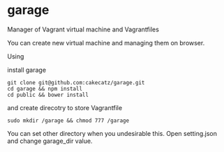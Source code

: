 # garage
Manager of Vagrant virtual machine and Vagrantfiles

You can create new virtual machine and managing them on browser.

Using

install garage

    git clone git@github.com:cakecatz/garage.git
    cd garage && npm install
    cd public && bower install

and create direcotry to store Vagrantfile 

    sudo mkdir /garage && chmod 777 /garage
    
You can set other directory when you undesirable this.
Open setting.json and change garage_dir value.
